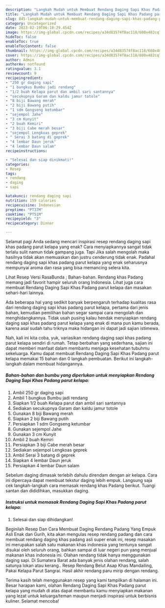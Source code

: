```yaml
---
description: "Langkah Mudah untuk Membuat Rendang Daging Sapi Khas Padang parut kelapa yang Enak Banget "
title: "Langkah Mudah untuk Membuat Rendang Daging Sapi Khas Padang parut kelapa yang Enak Banget "
slug: 845-langkah-mudah-untuk-membuat-rendang-daging-sapi-khas-padang-parut-kelapa-yang-enak-banget
category: Uncategorized
date: 2023-02-19T06:10:29.454Z
image: https://img-global.cpcdn.com/recipes/a34d83574f8ac118/680x482cq70/rendang-daging-sapi-khas-padang-parut-kelapa-foto-resep-utama.jpg
hideToc: false
enableToc: true
enableTocContent: false
thumbnail: https://img-global.cpcdn.com/recipes/a34d83574f8ac118/680x482cq70/rendang-daging-sapi-khas-padang-parut-kelapa-foto-resep-utama.jpg
cover: https://img-global.cpcdn.com/recipes/a34d83574f8ac118/680x482cq70/rendang-daging-sapi-khas-padang-parut-kelapa-foto-resep-utama.jpg
author: Admin
authorAv: notfound
ratingvalue: 3.1
reviewcount: 9
recipeingredient:
- "250 gr daging sapi"
- "1 bungkus Bumbu jadi rendang"
- "1/2 buah Kelapa parut dan ambil sari santannya"
- "secukupnya Garam dan kaldu jamur totole"
- "8 biji Bawang merah"
- "2 biji Bawang putih"
- "1 sdm Gongseng ketumbar"
- "sejempol Jahe"
- "3 cm Kunyit"
- "2 buah Kemiri"
- "3 biji Cabe merah besar"
- "sejempol Lengkoas geprek"
- " Serai 3 batang di geprek"
- "4 lembar Daun jeruk"
- "4 lembar Daun salam"
recipeinstructions:

- "Selesai dan siap dinikmati!"
categories:
- Resep
tags:
- rendang
- daging
- sapi

katakunci: rendang daging sapi 
nutrition: 159 calories
recipecuisine: Indonesian
preptime: "PT37M"
cooktime: "PT51M"
recipeyield: "3"
recipecategory: Dinner

---
```



Selamat pagi Anda sedang mencari inspirasi resep rendang daging sapi khas padang parut kelapa yang enak? Cara menyiapkannya sangat tidak terlalu sulit namun tidak gampang juga. Tapi Jika salah mengolah maka hasilnya tidak akan memuaskan dan justru cenderung tidak enak. Padahal rendang daging sapi khas padang parut kelapa yang enak seharusnya mempunyai aroma dan rasa yang bisa memancing selera kita.


Lihat Resep Versi RasaBunda ; Bahan-bahan. Rendang khas Padang memang jadi favorit hampir seluruh orang Indonesia. Lihat juga cara membuat Rendang Daging Sapi Khas Padang parut kelapa dan masakan sehari-hari lainnya.

Ada beberapa hal yang sedikit banyak berpengaruh terhadap kualitas rasa dari rendang daging sapi khas padang parut kelapa, pertama dari jenis bahan, kemudian pemilihan bahan segar sampai cara mengolah dan menghidangkannya. Tidak usah pusing kalau hendak menyiapkan rendang daging sapi khas padang parut kelapa yang enak di mana pun kamu berada, karena asal sudah tahu triknya maka hidangan ini dapat jadi sajian istimewa.


Nah, kali ini kita coba, yuk, variasikan rendang daging sapi khas padang parut kelapa sendiri di rumah. Tetap berbahan yang sederhana, sajian ini dapat memberi manfaat dalam membantu menjaga kesehatan tubuhmu sekeluarga. Kamu dapat membuat Rendang Daging Sapi Khas Padang parut kelapa memakai 15 bahan dan 0 langkah pembuatan. Berikut ini langkah-langkah dalam membuat hidangannya.

<!--inarticleads1-->

##### Bahan-bahan dan bumbu yang diperlukan untuk menyiapkan Rendang Daging Sapi Khas Padang parut kelapa:

1. Ambil 250 gr daging sapi
1. Ambil 1 bungkus Bumbu jadi rendang
1. Siapkan 1/2 buah Kelapa parut dan ambil sari santannya
1. Sediakan secukupnya Garam dan kaldu jamur totole
1. Gunakan 8 biji Bawang merah
1. Siapkan 2 biji Bawang putih
1. Persiapkan 1 sdm Gongseng ketumbar
1. Gunakan sejempol Jahe
1. Gunakan 3 cm Kunyit
1. Ambil 2 buah Kemiri
1. Persiapkan 3 biji Cabe merah besar
1. Sediakan sejempol Lengkoas geprek
1. Ambil  Serai 3 batang di geprek
1. Siapkan 4 lembar Daun jeruk
1. Persiapkan 4 lembar Daun salam


Sebelum daging dimasak terlebih dahulu direndam dengan air kelapa. Cara ini dipercaya dapat membuat tekstur daging lebih empuk. Langsung saja cek langkah-langkah cara memasak rendang khas Padang berikut. Tuangi santan dan dididihkan, masukkan daging. 

<!--inarticleads2-->

##### Instruksi untuk memasak Rendang Daging Sapi Khas Padang parut kelapa:


1. Selesai dan siap dihidangkan!

Beginilah Resep Dan Cara Membuat Daging Rendang Padang Yang Empuk Asli Enak dan Gurih, kita akan mengulas resep rendang padang dan cara membuat rendang daging khas padang asli super enak ini, resep masakan ini merupakan salah satu makanan khas indonesia yang tentunya sangat disukai oleh seluruh orang, bahkan sampai di luar negeri pun yang menjual makanan khas indonesia ini. Olahan rendang tidak hanya menggunakan daging sapi. Di Sumatera Barat ada banyak jenis olahan rendang, salah satunya lokan atau kerang.. Resep Rendang Belut Asap Khas Mandailing, Pakai Kelapa Parut Sangrai. Hasil akhir rendang paru mirip dengan rendang. 

Terima kasih telah menggunakan resep yang kami tampilkan di halaman ini. Besar harapan kami, olahan Rendang Daging Sapi Khas Padang parut kelapa yang mudah di atas dapat membantu kamu menyiapkan makanan yang lezat untuk keluarga/teman maupun menjadi inspirasi untuk berbisnis kuliner. Selamat mencoba!
